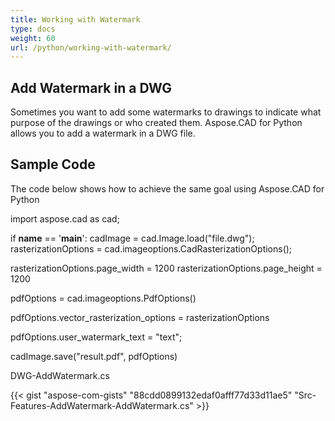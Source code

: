 ```yaml
---
title: Working with Watermark
type: docs
weight: 60
url: /python/working-with-watermark/
---
```


## **Add Watermark in a DWG**

Sometimes you want to add some watermarks to drawings to indicate what purpose of the drawings or who created them. Aspose.CAD for Python allows you to add a watermark in a DWG file.

## Sample Code

The code below shows how to achieve the same goal using Aspose.CAD for Python

import aspose.cad as cad;

if __name__ == '__main__':
	cadImage = cad.Image.load("file.dwg");
rasterizationOptions = cad.imageoptions.CadRasterizationOptions();

rasterizationOptions.page_width = 1200
rasterizationOptions.page_height = 1200

pdfOptions = cad.imageoptions.PdfOptions()

pdfOptions.vector_rasterization_options = rasterizationOptions

pdfOptions.user_watermark_text = "text";

cadImage.save("result.pdf", pdfOptions)

DWG-AddWatermark.cs

{{< gist "aspose-com-gists" "88cdd0899132edaf0afff77d33d11ae5" "Src-Features-AddWatermark-AddWatermark.cs" >}}
